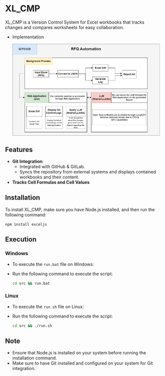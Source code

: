 # XL_CMP

XL_CMP is a Version Control System for Excel workbooks that tracks changes and compares worksheets for easy collaboration.


- Implementation

    ![RFQ Automation](src/img/RFQ%20Automation.png)

## Features

- **Git Integration**: 
    - Integrated with GitHub & GitLab.
    - Syncs the repository from external systems and displays contained workbooks and their content.
- **Tracks Cell Formulas and Cell Values**

## Installation

To install XL_CMP, make sure you have Node.js installed, and then run the following command:

```
npm install exceljs
```

## Execution

### Windows

- To execute the `run.bat` file on Windows:

- Run the following command to execute the script:
    ```bash
    cd src && run.bat
    ```

### Linux

- To execute the `run.sh` file on Linux:

- Run the following command to execute the script:
    ```bash
    cd src && ./run.sh
    ```

## Note

- Ensure that Node.js is installed on your system before running the installation command.
- Make sure to have Git installed and configured on your system for Git integration.
